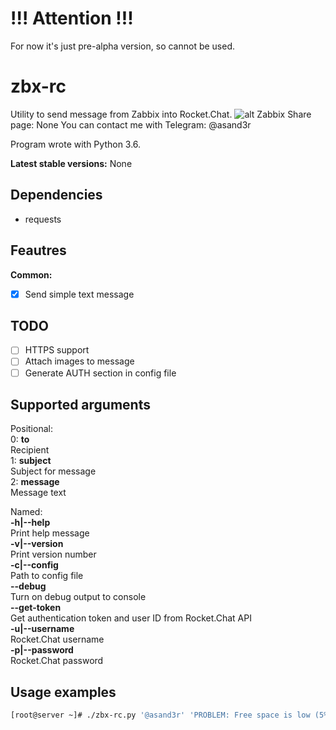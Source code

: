 # !!! Attention !!!
For now it's just pre-alpha version, so cannot be used.

# zbx-rc
Utility to send message from Zabbix into Rocket.Chat.
![alt](https://pp.userapi.com/c847120/v847120545/ca50d/BhNh_-7pRL4.jpg)
Zabbix Share page: None
You can contact me with Telegram: @asand3r

Program wrote with Python 3.6.

**Latest stable versions:** None

## Dependencies
 - requests

## Feautres  
**Common:**
- [x] Send simple text message
## TODO  
- [ ] HTTPS support
- [ ] Attach images to message
- [ ] Generate AUTH section in config file

## Supported arguments  
Positional:  
0: **to**  
Recipient  
1: **subject**  
Subject for message  
2: **message**  
Message text  

Named:  
**-h|--help**  
Print help message  
**-v|--version**  
Print version number  
**-c|--config**  
Path to config file  
**--debug**  
Turn on debug output to console  
**--get-token**  
Get authentication token and user ID from Rocket.Chat API  
**-u|--username**  
Rocket.Chat username  
**-p|--password**  
Rocket.Chat password  

## Usage examples
```bash
[root@server ~]# ./zbx-rc.py '@asand3r' 'PROBLEM: Free space is low (5%)' 'Free space on disk C:\ too low - 5%'
```
